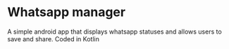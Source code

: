 # Whatsapp manager

A simple android app that displays whatsapp statuses and allows users to save and share.
Coded in Kotlin
